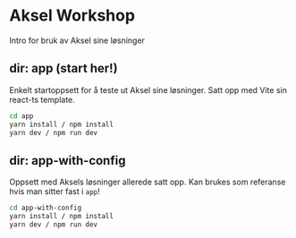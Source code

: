 # Aksel Workshop

Intro for bruk av Aksel sine løsninger

## dir: app (start her!)

Enkelt startoppsett for å teste ut Aksel sine løsninger. Satt opp med Vite sin react-ts template.

```bash
cd app
yarn install / npm install
yarn dev / npm run dev
```

## dir: app-with-config

Oppsett med Aksels løsninger allerede satt opp. Kan brukes som referanse hvis man sitter fast i `app`!

```bash
cd app-with-config
yarn install / npm install
yarn dev / npm run dev
```

